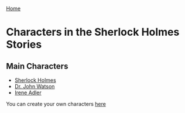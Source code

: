[Home](/)
# Characters in the Sherlock Holmes Stories

## Main Characters
- [Sherlock Holmes](sherlock/wiki.md)
- [Dr. John Watson](watson/wiki.md)
- [Irene Adler](irene/wiki.md)

You can create your own characters [here](/app/createchar)